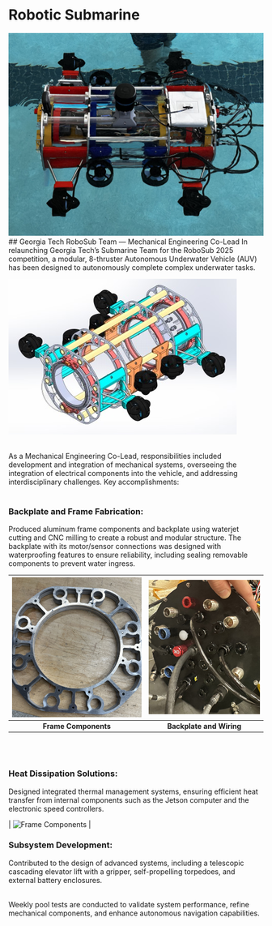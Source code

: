 # Robotic Submarine
<img src="https://raw.githubusercontent.com/zgreenberg02/RoboticSubmarine/master/Images/RoboticSubmarine.jpg" alt="Robotic Submarine" height="400">
<br />
## Georgia Tech RoboSub Team — Mechanical Engineering Co-Lead
In relaunching Georgia Tech’s Submarine Team for the RoboSub 2025 competition, a modular, 8-thruster Autonomous Underwater Vehicle (AUV) has been designed to autonomously complete complex underwater tasks. <br />

![SubmarineFrame](https://raw.githubusercontent.com/zgreenberg02/RoboticSubmarine/master/Images/SubmarineFrame.jpg)
<br /><br />

As a Mechanical Engineering Co-Lead, responsibilities included development and integration of mechanical systems, overseeing the integration of electrical components into the vehicle, and addressing interdisciplinary challenges. Key accomplishments: <br /><br />

### Backplate and Frame Fabrication:
Produced aluminum frame components and backplate using waterjet cutting and CNC milling to create a robust and modular structure. The backplate with its motor/sensor connections was designed with waterproofing features to ensure reliability, including sealing removable components to prevent water ingress. <br />

| ![Frame Components](https://raw.githubusercontent.com/zgreenberg02/RoboticSubmarine/master/Images/FrameComponents.jpg) | ![Backplate and Wiring](https://raw.githubusercontent.com/zgreenberg02/RoboticSubmarine/master/Images/BackplateAndWiring.jpg) |
|:------------------------------------------------------------------------------------------------:|:------------------------------------------------------------------------------------------------:|
| **Frame Components** | **Backplate and Wiring** |

<br /><br />

### Heat Dissipation Solutions:
Designed integrated thermal management systems, ensuring efficient heat transfer from internal components such as the Jetson computer and the electronic speed controllers.<br />

| ![Frame Components](https://github.com/zgreenberg02/RoboticSubmarine/master/Images/ESCMount.jpg) |


### Subsystem Development:
Contributed to the design of advanced systems, including a telescopic cascading elevator lift with a gripper, self-propelling torpedoes, and external battery enclosures.<br /><br />

Weekly pool tests are conducted to validate system performance, refine mechanical components, and enhance autonomous navigation capabilities.





